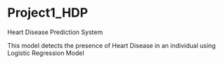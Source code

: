 # Project1_HDP

Heart Disease Prediction System                 

This model detects the presence of Heart Disease in an individual using Logistic Regression Model

